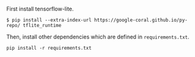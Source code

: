 First install tensorflow-lite.

```shell
$ pip install --extra-index-url https://google-coral.github.io/py-repo/ tflite_runtime
```
Then, install other dependencies which are defined in `requirements.txt`.

```shell
pip install -r requirements.txt
```

